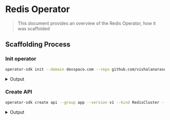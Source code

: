 # Redis Operator
> This document provides an overview of the Redis Operator, how it was scaffolded

## Scaffolding Process

### Init operator

```bash
operator-sdk init --domain devspace.com --repo github.com/vishalanarase/redis-operator
```

<details>
<summary>Output</summary>
```bash
INFO[0000] Writing kustomize manifests for you to edit...
INFO[0000] Writing scaffold for you to edit...
INFO[0000] Get controller runtime:
$ go get sigs.k8s.io/controller-runtime@v0.19.0
INFO[0008] Update dependencies:
$ go mod tidy
go: downloading google.golang.org/genproto v0.0.0-20230822172742-b8732ec3820d
Next: define a resource with:
$ operator-sdk create api
```
</details>

### Create API

```bash
operator-sdk create api --group app --version v1 --kind RedisCluster --resource --controller
```

<details>
<summary>Output</summary>
```bash
INFO[0000] Writing kustomize manifests for you to edit...
INFO[0000] Writing scaffold for you to edit...
INFO[0000] api/v1/rediscluster_types.go
INFO[0000] api/v1/groupversion_info.go
INFO[0000] internal/controller/suite_test.go
INFO[0000] internal/controller/rediscluster_controller.go
INFO[0000] internal/controller/rediscluster_controller_test.go
INFO[0000] Update dependencies:
$ go mod tidy
INFO[0000] Running make:
$ make generate
mkdir -p /Users/vishal/workspace/vishalanarase/redis-operator/bin
Downloading sigs.k8s.io/controller-tools/cmd/controller-gen@v0.16.1
go: downloading sigs.k8s.io/controller-tools v0.16.1
go: downloading golang.org/x/tools v0.24.0
go: downloading github.com/fatih/color v1.17.0
go: downloading golang.org/x/net v0.28.0
go: downloading golang.org/x/text v0.17.0
go: downloading golang.org/x/sys v0.23.0
go: downloading golang.org/x/mod v0.20.0
/Users/vishal/workspace/vishalanarase/redis-operator/bin/controller-gen object:headerFile="hack/boilerplate.go.txt" paths="./..."
Next: implement your new API and generate the manifests (e.g. CRDs,CRs) with:
$ make manifests
```
</details>
